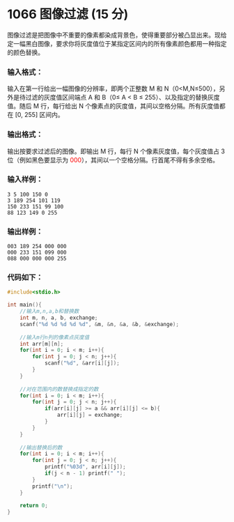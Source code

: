 # 1066 图像过滤 (15 分)
图像过滤是把图像中不重要的像素都染成背景色，使得重要部分被凸显出来。现给定一幅黑白图像，要求你将灰度值位于某指定区间内的所有像素颜色都用一种指定的颜色替换。
### 输入格式：
输入在第一行给出一幅图像的分辨率，即两个正整数 M 和 N（0<M,N≤500），另外是待过滤的灰度值区间端点 A 和 B（0≤ A < B ≤ 255）、以及指定的替换灰度值。随后 M 行，每行给出 N 个像素点的灰度值，其间以空格分隔。所有灰度值都在 [0, 255] 区间内。
### 输出格式：
输出按要求过滤后的图像。即输出 M 行，每行 N 个像素灰度值，每个灰度值占 3 位（例如黑色要显示为 <font color="red">000</font>），其间以一个空格分隔。行首尾不得有多余空格。
### 输入样例：
```
3 5 100 150 0
3 189 254 101 119
150 233 151 99 100
88 123 149 0 255
```
### 输出样例：
```
003 189 254 000 000
000 233 151 099 000
088 000 000 000 255
```
### 代码如下：
```c
#include<stdio.h>

int main(){
    //输入m,n,a,b和替换数 
    int m, n, a, b, exchange;
    scanf("%d %d %d %d %d", &m, &n, &a, &b, &exchange);
    
    //输入m行n列的像素点灰度值 
    int arr[m][n];
    for(int i = 0; i < m; i++){
        for(int j = 0; j < n; j++){
            scanf("%d", &arr[i][j]);
        }
    }
    
    //对在范围内的数替换成指定的数 
    for(int i = 0; i < m; i++){
        for(int j = 0; j < n; j++){
            if(arr[i][j] >= a && arr[i][j] <= b){
                arr[i][j] = exchange;
            }
        }
    }
    
    //输出替换后的数 
    for(int i = 0; i < m; i++){
        for(int j = 0; j < n; j++){
            printf("%03d", arr[i][j]);
            if(j < n - 1) printf(" ");
        }
        printf("\n");
    }
    
    return 0;
}
```